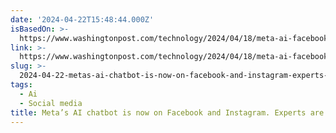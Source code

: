 ```yaml
---
date: '2024-04-22T15:48:44.000Z'
isBasedOn: >-
  https://www.washingtonpost.com/technology/2024/04/18/meta-ai-facebook-instagram-misinformation/
link: >-
  https://www.washingtonpost.com/technology/2024/04/18/meta-ai-facebook-instagram-misinformation/
slug: >-
  2024-04-22-metas-ai-chatbot-is-now-on-facebook-and-instagram-experts-are-wary-the
tags:
  - Ai
  - Social media
title: Meta’s AI chatbot is now on Facebook and Instagram. Experts are wary. - The
---
```


